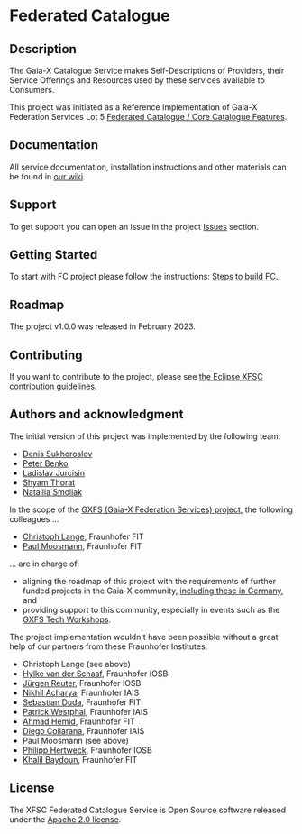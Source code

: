 # Federated Catalogue

## Description
The Gaia-X Catalogue Service makes Self-Descriptions of Providers, their Service Offerings and Resources used by these services available to Consumers.

This project was initiated as a Reference Implementation of Gaia-X Federation Services Lot 5 [Federated Catalogue / Core Catalogue Features](https://www.gxfs.eu/core-catalogue-features/).

## Documentation
All service documentation, installation instructions and other materials can be found in [our wiki](https://github.com/eclipse-xfsc/federated-catalogue/wiki).

## Support
To get support you can open an issue in the project [Issues](https://github.com/eclipse-xfsc/federated-catalogue/issues) section.

## Getting Started
To start with FC project please follow the instructions: [Steps to build FC](./docker/README.md).

## Roadmap
The project v1.0.0 was released in February 2023.

## Contributing
If you want to contribute to the project, please see [the Eclipse XFSC contribution guidelines](https://github.com/eclipse-xfsc/federated-catalogue#contributing-ov-file).

## Authors and acknowledgment

The initial version of this project was implemented by the following team:
- [Denis Sukhoroslov](https://gitlab.eclipse.org/dsukhoroslov)
- [Peter Benko](https://gitlab.com/pebenko)
- [Ladislav Jurcisin](https://gitlab.com/ladislav.jurcisin)
- [Shyam Thorat](https://gitlab.com/shyamthorat)
- [Natallia Smoliak](https://gitlab.com/nsmoliak)

In the scope of the [GXFS (Gaia-X Federation Services) project](https://gxfs.eu/), the following colleagues …

- [Christoph Lange](https://gitlab.eclipse.org/langec), Fraunhofer FIT
- [Paul Moosmann](https://gitlab.eclipse.org/moosmannp), Fraunhofer FIT

… are in charge of:
- aligning the roadmap of this project with the requirements of further funded projects in the Gaia-X community, [including these in Germany](https://gaia-x-hub.de/gaia-x-foerdervorhaben/), and
- providing support to this community, especially in events such as the [GXFS Tech Workshops](https://www.gxfs.eu/events/).

The project implementation wouldn't have been possible without a great help of our partners from these Fraunhofer Institutes:
- Christoph Lange (see above)
- [Hylke van der Schaaf](https://gitlab.com/hylkevds), Fraunhofer IOSB
- [Jürgen Reuter](https://gitlab.com/j_reuter), Fraunhofer IOSB
- [Nikhil Acharya](https://gitlab.com/nik77612), Fraunhofer IAIS
- [Sebastian Duda](https://gitlab.com/sebastian.duda), Fraunhofer FIT
- [Patrick Westphal](https://gitlab.com/patrick_westphal), Fraunhofer IAIS
- [Ahmad Hemid](https://gitlab.com/ahmad.hemid), Fraunhofer FIT
- [Diego Collarana](https://gitlab.com/collaran), Fraunhofer IAIS
- Paul Moosmann (see above)
- [Philipp Hertweck](https://gitlab.com/phertweck), Fraunhofer IOSB
- [Khalil Baydoun](https://gitlab.com/baydounkhalil), Fraunhofer FIT

## License
The XFSC Federated Catalogue Service is Open Source software released under the [Apache 2.0 license](https://www.apache.org/licenses/LICENSE-2.0.html).
